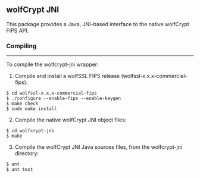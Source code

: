 
## wolfCrypt JNI

This package provides a Java, JNI-based interface to the native wolfCrypt
FIPS API.

### Compiling
---------

To compile the wolfcrypt-jni wrapper:

1) Compile and install a wolfSSL FIPS release (wolfssl-x.x.x-commercial-fips):
```
$ cd wolfssl-x.x.x-commercial-fips
$ ./configure --enable-fips --enable-keygen
$ make check
$ sudo make install
```

2) Compile the native wolfCrypt JNI object files:
```
$ cd wolfcrypt-jni
$ make
```

3) Compile the wolfCrypt JNI Java sources files, from the wolfcrypt-jni
   directory:
```
$ ant
$ ant test
```
